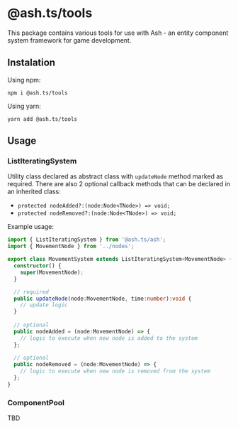 # @ash.ts/tools

This package contains various tools for use with Ash - an entity component 
system framework for game development.

## Instalation

Using npm:

`npm i @ash.ts/tools`

Using yarn:
 
`yarn add @ash.ts/tools`

## Usage

### ListIteratingSystem

Utility class declared as abstract class with `updateNode` method marked as required. There are also 2 optional callback
methods that can be declared in an inherited class:
- `protected nodeAdded?:(node:Node<TNode>) => void;`
- `protected nodeRemoved?:(node:Node<TNode>) => void;`

Example usage:

```typescript
import { ListIteratingSystem } from '@ash.ts/ash';
import { MovementNode } from '../nodes';

export class MovementSystem extends ListIteratingSystem<MovementNode> {
  constructor() {
    super(MovementNode);
  }

  // required
  public updateNode(node:MovementNode, time:number):void {
    // update logic
  }
  
  // optional
  public nodeAdded = (node:MovementNode) => {
    // logic to execute when new node is added to the system
  };
  
  // optional
  public nodeRemoved = (node:MovementNode) => {
    // logic to execute when new node is removed from the system
  };
}

```

### ComponentPool
TBD
